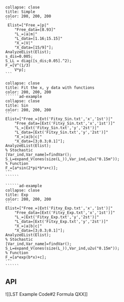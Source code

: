 
``````ad-example
collapse: close
title: Simple 
color: 200, 200, 200
```
 Elist=["Free_=|p|"
    "Free_data=[8.93]"
    "L_=|a|m|"
    "L_data=[1.16;15.15]"
    "X_=|V|"
    "X_data=[15/9]"];
AnalyzeEList(Elist);
s_dis=0.005;       
S_LL = diag([s_dis;0.05].^2);
F_=[V^(1/3)
    V*p];
```
``````


````````ad-example
collapse: close
title: Fit the x, y data with functions
color: 200, 200, 200
``````ad-example
collapse: close
title: Sin
color: 200, 200, 200
```
Elist=["Free_=|Ext('Fitxy_Sin.txt','x','1st')|"
    "Free_data=[Ext('Fitxy_Sin.txt','x','1st')]"
    "L_=|Ext('Fitxy_Sin.txt','y','2st')|"
    "L_data=[Ext('Fitxy_Sin.txt','y','2st')]"
    "X_=|a|b|c|"
    "X_data=[3;0.3;0.1]"];
AnalyzeEList(Elist);
% Stochastic
[Var_ind,Var_name]=findVar();
S_L=expand_V(ones(size(L_)),Var_ind,u2u("0.15m")); 
% Function
F_=[a*sin(2*pi*b*x+c)];
```
``````

``````ad-example
collapse: close
title: Exp
color: 200, 200, 200
```
Elist=["Free_=|Ext('Fitxy_Exp.txt','x','1st')|"
    "Free_data=[Ext('Fitxy_Exp.txt','x','1st')]"
    "L_=|Ext('Fitxy_Exp.txt','y','2st')|"
    "L_data=[Ext('Fitxy_Exp.txt','y','2st')]"
    "X_=|a|b|c|"
    "X_data=[3;0.3;0.1]"];
AnalyzeEList(Elist);
% Stochastic
[Var_ind,Var_name]=findVar();
S_L=expand_V(ones(size(L_)),Var_ind,u2u("0.15m")); 
% Function
F_=[a*exp(b*x)+c];
```
``````
````````
## API
![[LST Example Code#2 Formula QXX]]
 